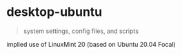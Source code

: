 # desktop-ubuntu

> system settings, config files, and scripts

implied use of LinuxMint 20 (based on Ubuntu 20.04 Focal)